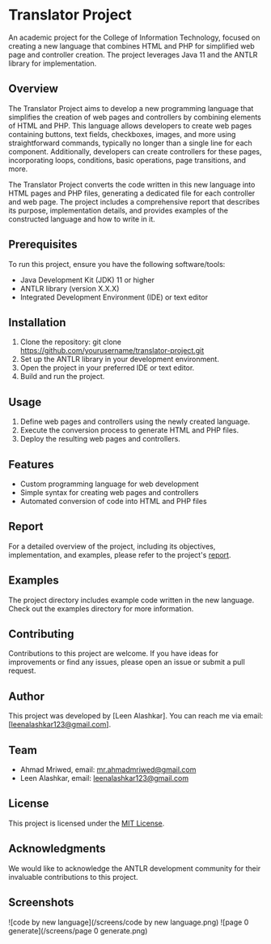 # Translator Project

An academic project for the College of Information Technology, focused on creating a new language that combines HTML and PHP for simplified web page and controller creation. The project leverages Java 11 and the ANTLR library for implementation.

## Overview

The Translator Project aims to develop a new programming language that simplifies the creation of web pages and controllers by combining elements of HTML and PHP. This language allows developers to create web pages containing buttons, text fields, checkboxes, images, and more using straightforward commands, typically no longer than a single line for each component. Additionally, developers can create controllers for these pages, incorporating loops, conditions, basic operations, page transitions, and more.

The Translator Project converts the code written in this new language into HTML pages and PHP files, generating a dedicated file for each controller and web page. The project includes a comprehensive report that describes its purpose, implementation details, and provides examples of the constructed language and how to write in it.

## Prerequisites

To run this project, ensure you have the following software/tools:

- Java Development Kit (JDK) 11 or higher
- ANTLR library (version X.X.X)
- Integrated Development Environment (IDE) or text editor

## Installation

1. Clone the repository: git clone https://github.com/yourusername/translator-project.git
2. Set up the ANTLR library in your development environment.
3. Open the project in your preferred IDE or text editor.
4. Build and run the project.

## Usage

1. Define web pages and controllers using the newly created language.
2. Execute the conversion process to generate HTML and PHP files.
3. Deploy the resulting web pages and controllers.

## Features

- Custom programming language for web development
- Simple syntax for creating web pages and controllers
- Automated conversion of code into HTML and PHP files

## Report

For a detailed overview of the project, including its objectives, implementation, and examples, please refer to the project's [report](report.pdf).

## Examples

The project directory includes example code written in the new language. Check out the examples directory for more information.

## Contributing

Contributions to this project are welcome. If you have ideas for improvements or find any issues, please open an issue or submit a pull request.

## Author

This project was developed by [Leen Alashkar]. You can reach me via email: [leenalashkar123@gmail.com].

## Team

- Ahmad Mriwed, email: mr.ahmadmriwed@gmail.com
- Leen Alashkar, email: leenalashkar123@gmail.com

## License

This project is licensed under the [MIT License](LICENSE).

## Acknowledgments

We would like to acknowledge the ANTLR development community for their invaluable contributions to this project.

## Screenshots

![code by new language](/screens/code by new language.png)
![page 0 generate](/screens/page 0 generate.png)
